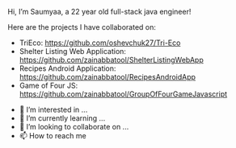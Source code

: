 Hi, I’m Saumyaa, a 22 year old full-stack java engineer! 

Here are the projects I have collaborated on: 
* TriEco: https://github.com/oshevchuk27/Tri-Eco
* Shelter Listing Web Application: https://github.com/zainabbatool/ShelterListingWebApp
* Recipes Android Application: https://github.com/zainabbatool/RecipesAndroidApp
* Game of Four JS: https://github.com/zainabbatool/GroupOfFourGameJavascript

- 👀 I’m interested in ...
- 🌱 I’m currently learning ...
- 💞️ I’m looking to collaborate on ...
- 📫 How to reach me 

<!---
mehrasaumyaa/mehrasaumyaa is a ✨ special ✨ repository because its `README.md` (this file) appears on your GitHub profile.
You can click the Preview link to take a look at your changes.
--->
